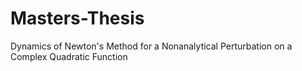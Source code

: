 # Masters-Thesis
Dynamics of Newton's Method for a Nonanalytical Perturbation on a Complex Quadratic Function
